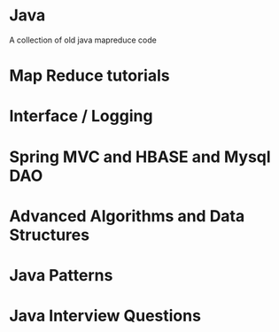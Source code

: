 # Java
A collection of old java mapreduce code

# Map Reduce tutorials
# Interface / Logging
# Spring MVC and HBASE and Mysql DAO
# Advanced Algorithms and Data Structures
# Java Patterns
# Java Interview Questions
